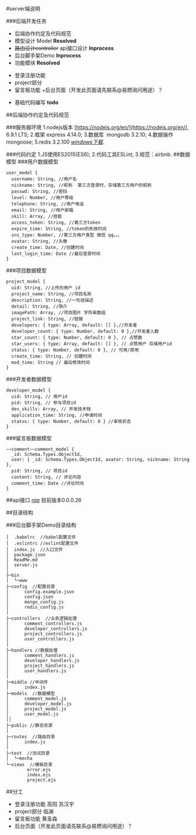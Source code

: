 #server端说明

###后端开发任务
- 后端协作约定及代码规范
- 模型设计 Model **Resolved**
- ~~路由设计controller~~ api接口设计 **Inprocess**
- 后台脚手架Demo **Inprocess**
- 功能模块 **Resolved**
 + 登录注册功能 
 + project部分
 + 留言板功能
 +后台页面（开发此页面请先联系@易燃询问用途）？
- 基础代码编写 **todo**

##后端协作约定及代码规范

###服务器环境
1.nodejs版本 [https://nodejs.org/en/](https://nodejs.org/en/)  6.9.1 LTS;
2.框架 express 4.14.0;
3.数据库  mongodb 3.2.10; 
4.数据操作mongoose;
5.redis 3.2.100 [*windows下载*](https://github.com/MSOpenTech/redis/releases).

###代码约定
1.JS使用ES2015(ES6);
2.代码工具ESLint;
3.规范：airbnb.
##数据模型
###用户数据模型
```
user_model {
  username: String, //用户名
  nickname: String, //昵称  第三方登录时，存储第三方用户的昵称
  passwd: String, //密码
  level: Number, //用户等级
  telephone: String, //用户电话
  email: String, //用户邮箱
  skill: Array, //技能
  access_token: String, //第三方token
  expire_time: String, //token的失效时间
  sns_type: Number, //第三方用户类型 微信 qq。。。 
  avatar: String, //头像 
  create_time: Date, //创建时间
  last_login_time: Date //最后登录时间
}
```

###项目数据模型

```
project_model {
  uid: String, //上传的用户 id
  project_name: String, //项目名称
  description: String, //一句话描述
  detail: String, //简介
  imagePath: Array, //项目图片 字符串数组
  project_link: String, //链接
  developers: { type: Array, default: [] },//开发者
  developer_count: { type: Number, default: 0 },//开发者人数
  star_count: { type: Number, default: 0 }, // 点赞数
  star_users: { type: Array, default: [] }, // 点赞用户 存储用户id
  status: { type: Number, default: 0 }, // 可用/禁用
  create_time: String, // 创建时间
  mod_time: String // 最后修改时间
}
```
###开发者数据模型
```
developer_model {
  uid: String, // 用户id
  pid: String, // 参与项目id
  dev_skills: Array, // 开发技术栈
  application_time: String, //申请时间
  status: { type: Number, default: 0 } //审核状态
}
```
###留言板数据模型 
```
~~comment~~comment_model {
  _id: Schema.Types.ObjectId,
  user: { _id: Schema.Types.ObjectId, avator: String, nickname: String },
  pid: String, // 项目id
  content: String, // 评论内容
  comment_time: Date //评论时间
}
```
##api接口
[*rap*](http://rap.taobao.org/)
目前版本0.0.0.26

##目录结构

###后台脚手架Demo目录结构
```
│  .babelrc  //babel配置文件
│  .eslintrc //eslint配置文件
│  index.js  //入口文件
│  package.json  
│  ReadMe.md  
│  server.js  
│  
├─bin  
│  └─www
├─config  //配置目录
│      config.example.json
│      config.json
│      mongo_config.js
│      redis_config.js
│      
├─controllers  //业务逻辑处理
│      comment_controllers.js
│      developer_controllers.js
│      project_controllers.js
│      user_controllers.js
│
├─handlers //数据处理
│      comment_handlers.js
│      developer_handlers.js
│      project_handlers.js
│      user_handlers.js
│            
├─middle //中间件
│      index.js      
├─models  //数据模型
│      comment_model.js
│      developer_model.js
│      project_model.js
│      user_model.js
││
├─public //静态资源
│    
├─routes  //路由目录
│      index.js
│      
├─test  //测试目录
│  └─mocha
└─views  //模板目录
        error.ejs
        index.ejs
        project.ejs
```

##分工
 + 登录注册功能  高阳 苏汉宇
 + project部分 临渊
 + 留言板功能 黄圣森
 + 后台页面（开发此页面请先联系@易燃询问用途）？
